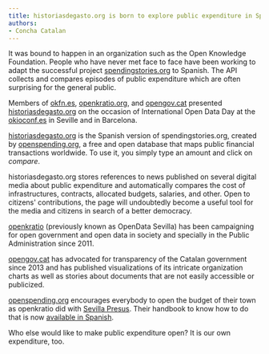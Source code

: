 ```yaml
---
title: historiasdegasto.org is born to explore public expenditure in Spanish
authors:
- Concha Catalan
---
```

It was bound to happen in an organization such as the Open Knowledge  Foundation. People who have never met face to face have been working to adapt the successful project [spendingstories.org](http://spendingstories.org) to Spanish. The API collects and compares episodes of public expenditure which are often surprising for the general public.

Members of [okfn.es](http://okfn.es), [openkratio.org](http://openkratio.org), and [opengov.cat](http://opengov.cat) presented  [historiasdegasto.org](http://historiasdegasto.org) on the occasion of International Open Data Day at the [okioconf.es](http://okioconf.es) in Seville and in Barcelona.

[historiasdegasto.org](http://historiasdegasto.org) is the Spanish version of spendingstories.org, created by [openspending.org](http://openspending.org), a free and open database that maps public financial transactions worldwide. To use it, you simply type an amount and click on *compare*.

historiasdegasto.org stores references to news published on several digital media about public expenditure and automatically compares the cost of infrastructures, contracts, allocated budgets, salaries, and other. Open to citizens' contributions, the page will undoubtedly become a useful tool for the media and citizens in search of a better democracy.

[openkratio](http://openkratio.org) (previously known as OpenData Sevilla) has been campaigning for open government and open data in society and specially in the Public Administration since 2011.

[opengov.cat](http://opengov.cat) has advocated for transparency of the Catalan government since 2013 and has published visualizations of its intricate organization charts as well as stories about documents that are not easily accessible or publicized.

[openspending.org](http://openspending.org) encourages everybody to open the budget of their town as openkratio did with [Sevilla Presus](http://openkratio.org/index.php/sevillapresus13-periodismo-de-datos-a-nivel-municipal/). Their handbook to know how to do that is now [available in Spanish](http://community.openspending.org/help/guide/esp/).

Who else would like to make public expenditure open? It is our own expenditure, too.

